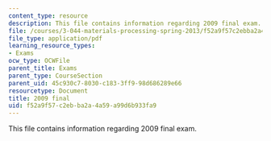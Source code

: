 ```yaml
---
content_type: resource
description: This file contains information regarding 2009 final exam.
file: /courses/3-044-materials-processing-spring-2013/f52a9f57c2ebba2a4a59a99d6b933fa9_MIT3_044S13_2009final.pdf
file_type: application/pdf
learning_resource_types:
- Exams
ocw_type: OCWFile
parent_title: Exams
parent_type: CourseSection
parent_uid: 45c930c7-8030-c183-3ff9-98d686289e66
resourcetype: Document
title: 2009 final
uid: f52a9f57-c2eb-ba2a-4a59-a99d6b933fa9
---
```

This file contains information regarding 2009 final exam.

